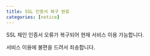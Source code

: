 ```yaml
---
title: SSL 인증서 복구 완료
categories: [notice]
---
```


SSL 체인 인증서 오류가 복구되어 현재 서비스 이용 가능합니다.

서비스 이용에 불편을 드려서 죄송합니다.

